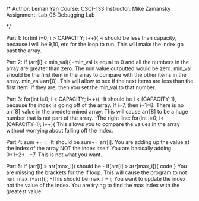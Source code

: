 /*
Author: Leman Yan
Course: CSCI-133
Instructor: Mike Zamansky
Assignment: Lab_06
Debugging Lab

*/

Part 1:
for(int i=0; i > CAPACITY; i++){
	-i should be less than capacity, because i will be 9,10, etc for the loop to run. This will make the index go past the array.

Part 2: 
if (arr[i] < min_val){ 
	-min_val is equal to 0 and all the numbers in the array are greater than zero. The min value outputted would be zero. min_val should be the first item in the array to compare with the other 			items in the array. min_val=arr[0]. This will allow to see if the next items are less than the 
		first item. If they are, then you set the min_val to that number. 

Part 3:
for(int i=0; i < CAPACITY; i++){
	-It should be i < (CAPACITY-1), because the index is going off of the array. If i=7, then i+1=8.
		There is no arr[8] value in the predetermined array. This will cause arr[8] to be a huge number that is not part of the array. 
		-The right line: for(int i=0; i< (CAPACITY-1); i++){
			This allows you to compare the values in the array without worrying about falling off the 
			index.

Part 4:
sum += i;
	-It should be sum+= arr[i]. You are adding up the value at the index of the array NOT the index
		itself. You are basically adding 0+1+2+...+7. This is not what you want.

Part 5:
if (arr[i] > arr[max_i]) should be
	- if(arr[i] > arr[max_i]){    code      } 
		You are missing the brackets for the if loop. This will cause the program to not run.
max_i=arr[i];
	-This should be max_i = i; You want to update the index not the value of the index. You are trying
		to find the max index with the greatest value. 

